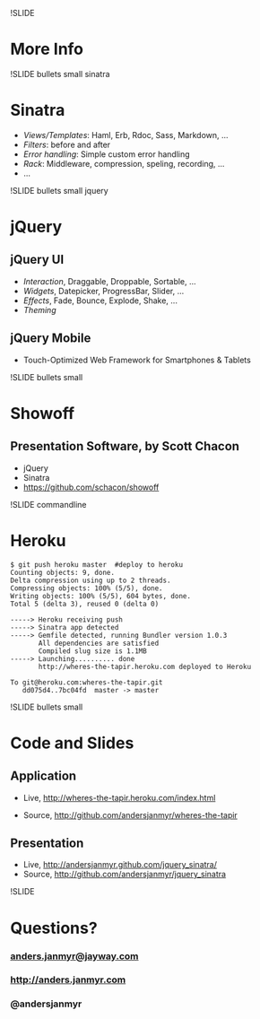 !SLIDE
# More Info

!SLIDE bullets small sinatra
# Sinatra

* *Views/Templates*: Haml, Erb, Rdoc, Sass, Markdown, ...
* *Filters*: before and after
* *Error handling*: Simple custom error handling
* *Rack*: Middleware, compression, speling, recording, ...
* ...

!SLIDE bullets small jquery
# jQuery

## jQuery UI

* *Interaction*, Draggable, Droppable, Sortable, ...
* *Widgets*, Datepicker, ProgressBar, Slider, ...
* *Effects*, Fade, Bounce, Explode, Shake, ...
* *Theming*

## jQuery Mobile

* Touch-Optimized Web Framework for Smartphones & Tablets

!SLIDE bullets small
# Showoff
## Presentation Software, by Scott Chacon

* jQuery
* Sinatra
* https://github.com/schacon/showoff

!SLIDE commandline
# Heroku

    $ git push heroku master  #deploy to heroku
    Counting objects: 9, done.
    Delta compression using up to 2 threads.
    Compressing objects: 100% (5/5), done.
    Writing objects: 100% (5/5), 604 bytes, done.
    Total 5 (delta 3), reused 0 (delta 0)

    -----> Heroku receiving push
    -----> Sinatra app detected
    -----> Gemfile detected, running Bundler version 1.0.3
           All dependencies are satisfied
           Compiled slug size is 1.1MB
    -----> Launching.......... done
           http://wheres-the-tapir.heroku.com deployed to Heroku

    To git@heroku.com:wheres-the-tapir.git
       dd075d4..7bc04fd  master -> master

!SLIDE bullets small
# Code and Slides

## Application

* Live, http://wheres-the-tapir.heroku.com/index.html

* Source, http://github.com/andersjanmyr/wheres-the-tapir

## Presentation

* Live, http://andersjanmyr.github.com/jquery_sinatra/
* Source, http://github.com/andersjanmyr/jquery_sinatra


!SLIDE
# Questions?
### anders.janmyr@jayway.com
### http://anders.janmyr.com
### @andersjanmyr


